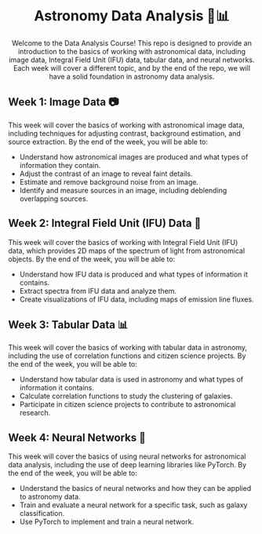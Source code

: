 <div align="center">
  <h1>Astronomy Data Analysis 🌌📊</h1>
  <p>Welcome to the Data Analysis Course! This repo is designed to provide an introduction to the basics of working with astronomical data, including image data, Integral Field Unit (IFU) data, tabular data, and neural networks. Each week will cover a different topic, and by the end of the repo, we will have a solid foundation in astronomy data analysis.</p>
</div>

## Week 1: Image Data 📷

This week will cover the basics of working with astronomical image data, including techniques for adjusting contrast, background estimation, and source extraction. By the end of the week, you will be able to:

- Understand how astronomical images are produced and what types of information they contain.
- Adjust the contrast of an image to reveal faint details.
- Estimate and remove background noise from an image.
- Identify and measure sources in an image, including deblending overlapping sources.

## Week 2: Integral Field Unit (IFU) Data 🌈

This week will cover the basics of working with Integral Field Unit (IFU) data, which provides 2D maps of the spectrum of light from astronomical objects. By the end of the week, you will be able to:

- Understand how IFU data is produced and what types of information it contains.
- Extract spectra from IFU data and analyze them.
- Create visualizations of IFU data, including maps of emission line fluxes.

## Week 3: Tabular Data 📊

This week will cover the basics of working with tabular data in astronomy, including the use of correlation functions and citizen science projects. By the end of the week, you will be able to:

- Understand how tabular data is used in astronomy and what types of information it contains.
- Calculate correlation functions to study the clustering of galaxies.
- Participate in citizen science projects to contribute to astronomical research.

## Week 4: Neural Networks 🧠

This week will cover the basics of using neural networks for astronomical data analysis, including the use of deep learning libraries like PyTorch. By the end of the week, you will be able to:

- Understand the basics of neural networks and how they can be applied to astronomy data.
- Train and evaluate a neural network for a specific task, such as galaxy classification.
- Use PyTorch to implement and train a neural network.
